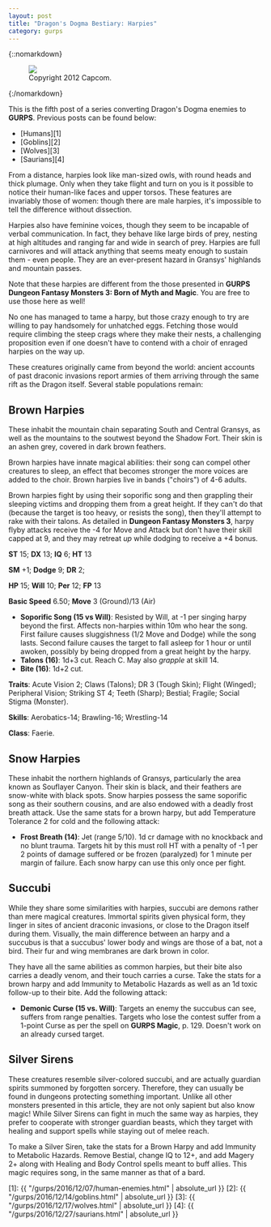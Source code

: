 ```yaml
---
layout: post
title: "Dragon's Dogma Bestiary: Harpies"
category: gurps
---
```



{::nomarkdown}
<figure>
  <img src="{{ "/assets/DDENEMIES.jpg" | absolute_url }}"/>
  <figcaption>Copyright 2012 Capcom.</figcaption>
</figure>
{:/nomarkdown}


This is the fifth post of a series converting Dragon's Dogma enemies to
**GURPS**. Previous posts can be found below:

- [Humans][1]
- [Goblins][2]
- [Wolves][3]
- [Saurians][4]

From a distance, harpies look like man-sized owls, with round heads and thick
plumage. Only when they take flight and turn on you is it possible to notice
their human-like faces and upper torsos. These features are invariably those of
women: though there are male harpies, it's impossible to tell the difference
without dissection.

Harpies also have feminine voices, though they seem to be incapable of verbal
communication. In fact, they behave like large birds of prey, nesting at high
altitudes and ranging far and wide in search of prey. Harpies are full
carnivores and will attack anything that seems meaty enough to sustain them -
even people. They are an ever-present hazard in Gransys' highlands and mountain
passes.

Note that these harpies are different from the those presented in **GURPS
Dungeon Fantasy Monsters 3: Born of Myth and Magic**. You are free to use those
here as well!

No one has managed to tame a harpy, but those crazy enough to try are willing to
pay handsomely for unhatched eggs. Fetching those would require climbing the
steep crags where they make their nests, a challenging proposition even if one
doesn't have to contend with a choir of enraged harpies on the way up.

These creatures originally came from beyond the world: ancient accounts of past
draconic invasions report armies of them arriving through the same rift as the
Dragon itself. Several stable populations remain:

## Brown Harpies

These inhabit the mountain chain separating South and Central Gransys, as well
as the mountains to the soutwest beyond the Shadow Fort. Their skin is an ashen
grey, covered in dark brown feathers.

Brown harpies have innate magical abilities: their song can compel other
creatures to sleep, an effect that becomes stronger the more voices are added to
the choir. Brown harpies live in bands ("choirs") of 4-6 adults.

Brown harpies fight by using their soporific song and then grappling their
sleeping victims and dropping them from a great height. If they can't do that
(because the target is too heavy, or resists the song), then they'll attempt to
rake with their talons. As detailed in **Dungeon Fantasy Monsters 3**, harpy
flyby attacks receive the -4 for Move and Attack but don't have their skill
capped at 9, and they may retreat _up_ while dodging to receive a +4 bonus.

**ST** 15; **DX** 13; **IQ** 6; **HT** 13

**SM** +1; **Dodge** 9; **DR** 2;

**HP** 15; **Will** 10; **Per** 12; **FP** 13

**Basic Speed** 6.50; **Move** 3 (Ground)/13 (Air)

- **Soporific Song (15 vs Will)**: Resisted by Will, at -1 per singing harpy
  beyond the first. Affects non-harpies within 10m who hear the song. First
  failure causes sluggishness (1/2 Move and Dodge) while the song lasts. Second
  failure causes the target to fall asleep for 1 hour or until awoken, possibly
  by being dropped from a great height by the harpy.
- **Talons (16)**: 1d+3 cut. Reach C. May also _grapple_ at skill 14.
- **Bite (16)**: 1d+2 cut.

**Traits**: Acute Vision 2; Claws (Talons); DR 3 (Tough Skin); Flight (Winged);
Peripheral Vision; Striking ST 4; Teeth (Sharp); Bestial; Fragile; Social Stigma
(Monster).

**Skills**: Aerobatics-14; Brawling-16; Wrestling-14

**Class**: Faerie.

## Snow Harpies

These inhabit the northern highlands of Gransys, particularly the area known as
Souflayer Canyon. Their skin is black, and their feathers are snow-white with
black spots. Snow harpies possess the same soporific song as their southern
cousins, and are also endowed with a deadly frost breath attack. Use the same
stats for a brown harpy, but add Temperature Tolerance 2 for cold and the
following attack:

- **Frost Breath (14)**: Jet (range 5/10). 1d cr damage with no knockback and no
  blunt trauma. Targets hit by this must roll HT with a penalty of -1 per 2
  points of damage suffered or be frozen (paralyzed) for 1 minute per margin of
  failure. Each snow harpy can use this only once per fight.

## Succubi

While they share some similarities with harpies, succubi are demons rather than
mere magical creatures. Immortal spirits given physical form, they linger in
sites of ancient draconic invasions, or close to the Dragon itself during
them. Visually, the main difference between an harpy and a succubus is that a
succubus' lower body and wings are those of a bat, not a bird. Their fur and
wing membranes are dark brown in color.

They have all the same abilities as common harpies, but their bite also carries
a deadly venom, and their touch carries a curse. Take the stats for a brown
harpy and add Immunity to Metabolic Hazards as well as an 1d toxic follow-up to
their bite. Add the following attack:

- **Demonic Curse (15 vs. Will)**: Targets an enemy the succubus can see,
  suffers from range penalties. Targets who lose the contest suffer from a
  1-point Curse as per the spell on **GURPS Magic**, p. 129. Doesn't work on an
  already cursed target.

## Silver Sirens

These creatures resemble silver-colored succubi, and are actually guardian
spirits summoned by forgotten sorcery. Therefore, they can usually be found in
dungeons protecting something important. Unlike all other monsters presented in
this article, they are not only sapient but also know magic! While Silver Sirens
can fight in much the same way as harpies, they prefer to cooperate with
stronger guardian beasts, which they target with healing and support spells
while staying out of melee reach.

To make a Silver Siren, take the stats for a Brown Harpy and add Immunity to
Metabolic Hazards. Remove Bestial, change IQ to 12+, and add Magery 2+ along
with Healing and Body Control spells meant to buff allies. This magic requires
song, in the same manner as that of a bard.

[1]: {{ "/gurps/2016/12/07/human-enemies.html" | absolute_url }}
[2]: {{ "/gurps/2016/12/14/goblins.html" | absolute_url }}
[3]: {{ "/gurps/2016/12/17/wolves.html" | absolute_url }}
[4]: {{ "/gurps/2016/12/27/saurians.html" | absolute_url }}
